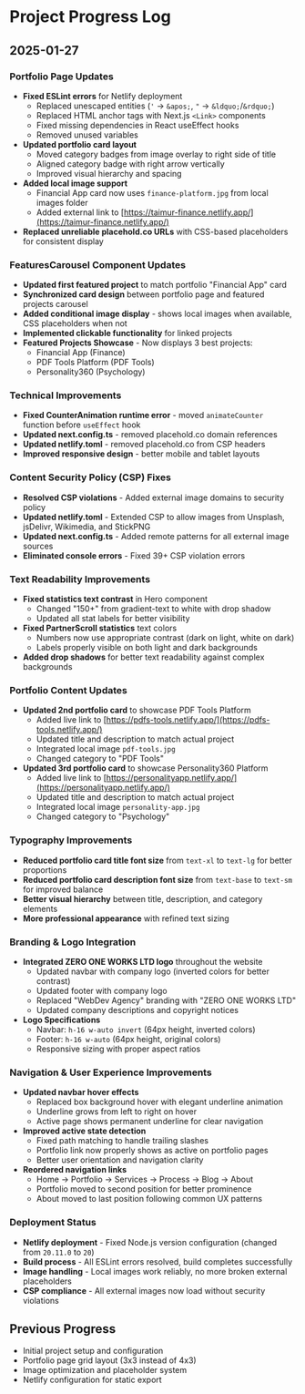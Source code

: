 # Project Progress Log

## 2025-01-27

### Portfolio Page Updates
- **Fixed ESLint errors** for Netlify deployment
  - Replaced unescaped entities (`'` → `&apos;`, `"` → `&ldquo;`/`&rdquo;`)
  - Replaced HTML anchor tags with Next.js `<Link>` components
  - Fixed missing dependencies in React useEffect hooks
  - Removed unused variables
- **Updated portfolio card layout**
  - Moved category badges from image overlay to right side of title
  - Aligned category badge with right arrow vertically
  - Improved visual hierarchy and spacing
- **Added local image support**
  - Financial App card now uses `finance-platform.jpg` from local images folder
  - Added external link to [https://taimur-finance.netlify.app/](https://taimur-finance.netlify.app/)
- **Replaced unreliable placehold.co URLs** with CSS-based placeholders for consistent display

### FeaturesCarousel Component Updates
- **Updated first featured project** to match portfolio "Financial App" card
- **Synchronized card design** between portfolio page and featured projects carousel
- **Added conditional image display** - shows local images when available, CSS placeholders when not
- **Implemented clickable functionality** for linked projects
- **Featured Projects Showcase** - Now displays 3 best projects:
  - Financial App (Finance)
  - PDF Tools Platform (PDF Tools)
  - Personality360 (Psychology)

### Technical Improvements
- **Fixed CounterAnimation runtime error** - moved `animateCounter` function before `useEffect` hook
- **Updated next.config.ts** - removed placehold.co domain references
- **Updated netlify.toml** - removed placehold.co from CSP headers
- **Improved responsive design** - better mobile and tablet layouts

### Content Security Policy (CSP) Fixes
- **Resolved CSP violations** - Added external image domains to security policy
- **Updated netlify.toml** - Extended CSP to allow images from Unsplash, jsDelivr, Wikimedia, and StickPNG
- **Updated next.config.ts** - Added remote patterns for all external image sources
- **Eliminated console errors** - Fixed 39+ CSP violation errors

### Text Readability Improvements
- **Fixed statistics text contrast** in Hero component
  - Changed "150+" from gradient-text to white with drop shadow
  - Updated all stat labels for better visibility
- **Fixed PartnerScroll statistics** text colors
  - Numbers now use appropriate contrast (dark on light, white on dark)
  - Labels properly visible on both light and dark backgrounds
- **Added drop shadows** for better text readability against complex backgrounds

### Portfolio Content Updates
- **Updated 2nd portfolio card** to showcase PDF Tools Platform
  - Added live link to [https://pdfs-tools.netlify.app/](https://pdfs-tools.netlify.app/)
  - Updated title and description to match actual project
  - Integrated local image `pdf-tools.jpg`
  - Changed category to "PDF Tools"
- **Updated 3rd portfolio card** to showcase Personality360 Platform
  - Added live link to [https://personalityapp.netlify.app/](https://personalityapp.netlify.app/)
  - Updated title and description to match actual project
  - Integrated local image `personality-app.jpg`
  - Changed category to "Psychology"

### Typography Improvements
- **Reduced portfolio card title font size** from `text-xl` to `text-lg` for better proportions
- **Reduced portfolio card description font size** from `text-base` to `text-sm` for improved balance
- **Better visual hierarchy** between title, description, and category elements
- **More professional appearance** with refined text sizing

### Branding & Logo Integration
- **Integrated ZERO ONE WORKS LTD logo** throughout the website
  - Updated navbar with company logo (inverted colors for better contrast)
  - Updated footer with company logo
  - Replaced "WebDev Agency" branding with "ZERO ONE WORKS LTD"
  - Updated company descriptions and copyright notices
- **Logo Specifications**
  - Navbar: `h-16 w-auto invert` (64px height, inverted colors)
  - Footer: `h-16 w-auto` (64px height, original colors)
  - Responsive sizing with proper aspect ratios

### Navigation & User Experience Improvements
- **Updated navbar hover effects**
  - Replaced box background hover with elegant underline animation
  - Underline grows from left to right on hover
  - Active page shows permanent underline for clear navigation
- **Improved active state detection**
  - Fixed path matching to handle trailing slashes
  - Portfolio link now properly shows as active on portfolio pages
  - Better user orientation and navigation clarity
- **Reordered navigation links**
  - Home → Portfolio → Services → Process → Blog → About
  - Portfolio moved to second position for better prominence
  - About moved to last position following common UX patterns

### Deployment Status
- **Netlify deployment** - Fixed Node.js version configuration (changed from `20.11.0` to `20`)
- **Build process** - All ESLint errors resolved, build completes successfully
- **Image handling** - Local images work reliably, no more broken external placeholders
- **CSP compliance** - All external images now load without security violations

## Previous Progress
- Initial project setup and configuration
- Portfolio page grid layout (3x3 instead of 4x3)
- Image optimization and placeholder system
- Netlify configuration for static export
